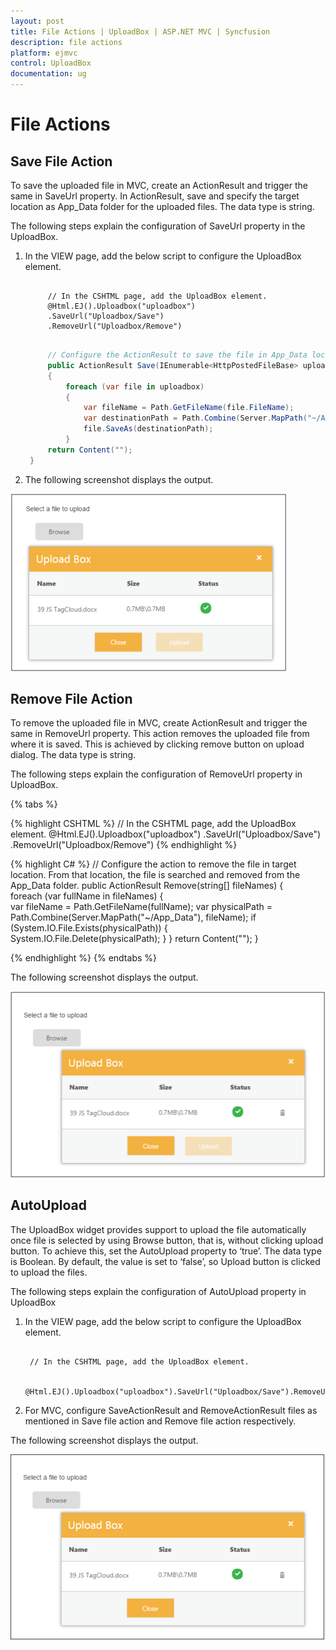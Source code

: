 ```yaml
---
layout: post
title: File Actions | UploadBox | ASP.NET MVC | Syncfusion
description: file actions
platform: ejmvc
control: UploadBox
documentation: ug
---
```


# File Actions

## Save File Action 

To save the uploaded file in MVC, create an ActionResult and trigger the same in SaveUrl property.  In ActionResult, save and specify the target location as App_Data folder for the uploaded files. The data type is string.

The following steps explain the configuration of SaveUrl property in the UploadBox. 

1. In the VIEW page, add the below script to configure the UploadBox element.

   ~~~ cshtml

		// In the CSHTML page, add the UploadBox element.
		@Html.EJ().Uploadbox("uploadbox")
		.SaveUrl("Uploadbox/Save")
		.RemoveUrl("Uploadbox/Remove")
		
   ~~~
   

   ~~~ csharp
		// Configure the ActionResult to save the file in App_Data location. In the following code example, the uploaded files is saved in App_Data folder.
		public ActionResult Save(IEnumerable<HttpPostedFileBase> uploadbox)
		{
			foreach (var file in uploadbox)
			{           
				var fileName = Path.GetFileName(file.FileName);
				var destinationPath = Path.Combine(Server.MapPath("~/App_Data"), fileName);
				file.SaveAs(destinationPath); 
			}       
		return Content("");
	}

   ~~~
   




2. The following screenshot displays the output. 



![](File-Actions_images/File-Actions_img1.png)



## Remove File Action 

To remove the uploaded file in MVC, create ActionResult and trigger the same in RemoveUrl property.  This action removes the uploaded file from where it is saved. This is achieved by clicking remove button on upload dialog. The data type is string.

The following steps explain the configuration of RemoveUrl property in UploadBox. 


{% tabs %}

{% highlight CSHTML %}
// In the CSHTML page, add the UploadBox element.
@Html.EJ().Uploadbox("uploadbox")
.SaveUrl("Uploadbox/Save")
.RemoveUrl("Uploadbox/Remove")
{% endhighlight %}

{% highlight C# %} 
// Configure the action to remove the file in target location. From that location, the file is searched and removed from the App_Data folder. 
	public ActionResult Remove(string[] fileNames) 
	{            
		foreach (var fullName in fileNames)
		{  
			var fileName = Path.GetFileName(fullName); 
			var physicalPath = Path.Combine(Server.MapPath("~/App_Data"), fileName);
			if (System.IO.File.Exists(physicalPath))
			{  
				System.IO.File.Delete(physicalPath);
            }
        }
		return Content("");
    }

{% endhighlight %}
{% endtabs %}  

The following screenshot displays the output. 

![](File-Actions_images/File-Actions_img2.png)


## AutoUpload

The UploadBox widget provides support to upload the file automatically once file is selected by using Browse button, that is, without clicking upload button. To achieve this, set the AutoUpload property to ‘true’. The data type is Boolean. By default, the value is set to ‘false’, so Upload button is clicked to upload the files. 

The following steps explain the configuration of AutoUpload property in UploadBox

1. In the VIEW page, add the below script to configure the UploadBox element.

   ~~~ cshtml

	// In the CSHTML page, add the UploadBox element.

	@Html.EJ().Uploadbox("uploadbox").SaveUrl("Uploadbox/Save").RemoveUrl("Uploadbox/Remove").AutoUpload(true)

   ~~~
   

2. For MVC, configure SaveActionResult and RemoveActionResult files as mentioned in Save file action and Remove file action respectively.

The following screenshot displays the output.



![](File-Actions_images/File-Actions_img3.png)



